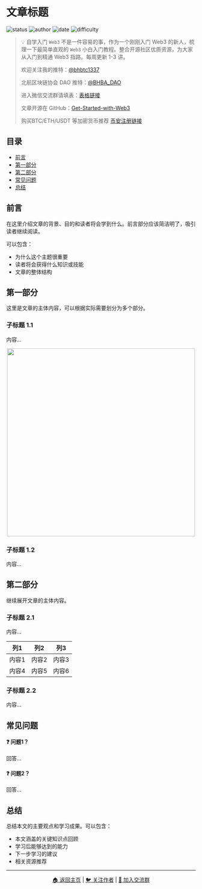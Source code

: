 # 文章标题

![status](https://img.shields.io/badge/状态-进行中-yellow)
![author](https://img.shields.io/badge/作者-作者名-blue)
![date](https://img.shields.io/badge/日期-YYYY--MM-orange)
![difficulty](https://img.shields.io/badge/难度-初级/中级/高级-brightgreen)

> 💡 自学入门 `Web3` 不是一件容易的事，作为一个刚刚入门 Web3 的新人，梳理一下最简单直观的 `Web3` 小白入门教程。整合开源社区优质资源，为大家从入门到精通 Web3 指路。每周更新 1-3 讲。
> 
> 欢迎关注我的推特：[@bhbtc1337](https://twitter.com/bhbtc1337)
> 
> 北航区块链协会 DAO 推特：[@BHBA_DAO](https://twitter.com/BHBA_DAO)
> 
> 进入微信交流群请填表：[表格链接](https://forms.gle/QMBwL6LwZyQew1tX8)
> 
> 文章开源在 GitHub：[Get-Started-with-Web3](https://github.com/beihaili/Get-Started-with-Web3)
> 
> 购买BTC/ETH/USDT 等加密货币推荐 [币安](https://www.binance.com/zh-CN)[注册链接](https://accounts.marketwebb.me/register?ref=39797374)

## 目录

- [前言](#前言)
- [第一部分](#第一部分)
- [第二部分](#第二部分)
- [常见问题](#常见问题)
- [总结](#总结)

## 前言

在这里介绍文章的背景、目的和读者将会学到什么。前言部分应该简洁明了，吸引读者继续阅读。

可以包含：
- 为什么这个主题很重要
- 读者将会获得什么知识或技能
- 文章的整体结构

## 第一部分

这里是文章的主体内容，可以根据实际需要划分为多个部分。

### 子标题 1.1

内容...

<div align="center"> <img src="./img/图片名称.png" width = 500 /> </div>

### 子标题 1.2

内容...

## 第二部分

继续展开文章的主体内容。

### 子标题 2.1

内容...

| 列1 | 列2 | 列3 |
|:----:|:----:|:----:|
| 内容1 | 内容2 | 内容3 |
| 内容4 | 内容5 | 内容6 |

### 子标题 2.2

内容...

## 常见问题

#### ❓ 问题1？

回答...

#### ❓ 问题2？

回答...

## 总结

总结本文的主要观点和学习成果。可以包含：

- 本文涵盖的关键知识点回顾
- 学习后能够达到的能力
- 下一步学习的建议
- 相关资源推荐

---

<div align="center">
<a href="https://github.com/beihaili/Get-Started-with-Web3">🏠 返回主页</a> | 
<a href="https://twitter.com/bhbtc1337">🐦 关注作者</a> | 
<a href="https://forms.gle/QMBwL6LwZyQew1tX8">📝 加入交流群</a>
</div>
